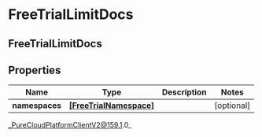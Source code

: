 # FreeTrialLimitDocs

## FreeTrialLimitDocs

## Properties

|Name | Type | Description | Notes|
|------------ | ------------- | ------------- | -------------|
| **namespaces** | [**[FreeTrialNamespace]**](FreeTrialNamespace) |  | [optional] |



_PureCloudPlatformClientV2@159.1.0_
